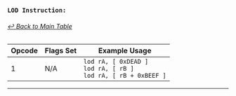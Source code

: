 ### `LOD Instruction:`
###### [↩ Back to Main Table](../README.md)
|  Opcode  | Flags Set                 | Example Usage           |
|--------- |---------------------------|-------------------------|
|   1      | N/A                       |    `lod rA, [ 0xDEAD ]`<br> `lod rA, [ rB ]`<br> `lod rA, [ rB + 0xBEEF ]` |
---